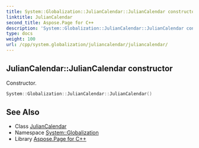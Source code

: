 ```yaml
---
title: System::Globalization::JulianCalendar::JulianCalendar constructor
linktitle: JulianCalendar
second_title: Aspose.Page for C++
description: 'System::Globalization::JulianCalendar::JulianCalendar constructor. Constructor in C++.'
type: docs
weight: 100
url: /cpp/system.globalization/juliancalendar/juliancalendar/
---
```

## JulianCalendar::JulianCalendar constructor


Constructor.

```cpp
System::Globalization::JulianCalendar::JulianCalendar()
```

## See Also

* Class [JulianCalendar](../)
* Namespace [System::Globalization](../../)
* Library [Aspose.Page for C++](../../../)
